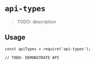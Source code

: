 # `api-types`

> TODO: description

## Usage

```
const apiTypes = require('api-types');

// TODO: DEMONSTRATE API
```

